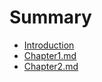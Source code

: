 # Summary

* [Introduction](README.md)
* [Chapter1.md](chapter1md/README.md)
* [Chapter2.md](chapter2md/README)

